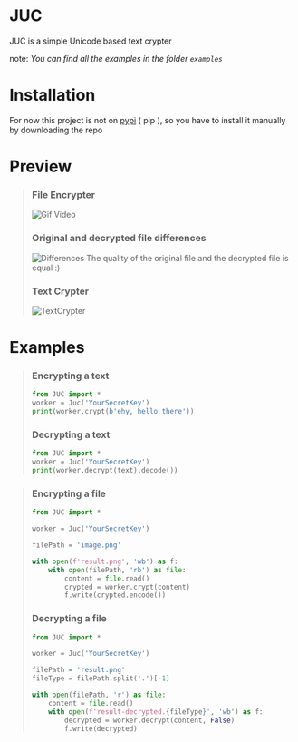 # JUC
JUC is a simple Unicode based text crypter


note: *You can find all the examples in the folder `examples`*


# Installation
For now this project is not on [pypi](https://pypi.org) ( pip ), so you have to install it manually by downloading the repo


# Preview
> ### File Encrypter
> ![Gif Video](https://github.com/JProgrammer-it/JUC/raw/main/assets/ImageCrypter.gif)
> ### Original and decrypted file differences
> ![Differences](https://github.com/JProgrammer-it/JUC/raw/main/assets/fileSize.PNG)
> The quality of the original file and the decrypted file is equal :)
> 
> ### Text Crypter
> ![TextCrypter](https://github.com/JProgrammer-it/JUC/raw/main/assets/TextCrypter.png)

# Examples

> ### Encrypting a text
> ```py
> from JUC import *
> worker = Juc('YourSecretKey')
> print(worker.crypt(b'ehy, hello there'))
> ```
> ### Decrypting a text
> ```py
> from JUC import *
> worker = Juc('YourSecretKey')
> print(worker.decrypt(text).decode())
> ```


> ### Encrypting a file
> ```py
> from JUC import *
> 
> worker = Juc('YourSecretKey')
> 
> filePath = 'image.png'
> 
> with open(f'result.png', 'wb') as f:
>     with open(filePath, 'rb') as file:
>         content = file.read()
>         crypted = worker.crypt(content)
>         f.write(crypted.encode())
> ```
> ### Decrypting a file
> ```py
> from JUC import *
> 
> worker = Juc('YourSecretKey')
> 
> filePath = 'result.png'
> fileType = filePath.split('.')[-1]
> 
> with open(filePath, 'r') as file:
>     content = file.read()
>     with open(f'result-decrypted.{fileType}', 'wb') as f:
>         decrypted = worker.decrypt(content, False)
>         f.write(decrypted)
> ```